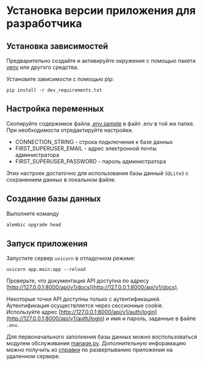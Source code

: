 # Установка версии приложения для разработчика

## Установка зависимостей
Предварительно создайте и активируйте окружение с помощью пакета [venv](https://docs.python.org/3/library/venv.html) или другого средства. 

Установите зависимости с помощью pip:
```shell
pip install -r dev_requirements.txt
```

## Настройка переменных
Скопируйте содержимое файла [.env.sample](./.env.sample) в файл .env в той же папке. При необходимости отредактируйте настройки.

- CONNECTION_STRING - строка подключения к базе данных
- FIRST_SUPERUSER_EMAIL - адрес электронной почты администратора
- FIRST_SUPERUSER_PASSWORD - пароль администратора

Этих настроек достаточно для использования базы данный `SQLite3` с сохранением данных в локальном файле.

## Создание базы данных
Выполните команду
```bash
alembic upgrade head
```

## Запуск приложения
Запустите сервер `uvicorn` в отладочном режиме:
```shell
uvicorn app.main:app --reload
```

Проверьте, что документация API доступна по адресу [http://127.0.0.1:8000/api/v1/docs](http://127.0.0.1:8000/api/v1/docs).

Некоторые точки API доступны только с аутентификацией. Аутентификация осуществляется через сессионные cookie. Используйте адрес [http://127.0.0.1:8000/api/v1/auth/login](http://127.0.0.1:8000/api/v1/auth/login) и имя и пароль, заданные в файле `.env`.

Для первоначального заполнения базы данных можно воспользоваться модулем обслуживания [manage.py](./manage.py). Дополнительную инфорамацию можно получить из [справки](../infra/README.md#команды-обслуживания) по развертыванию приложения на удаленном сервере.